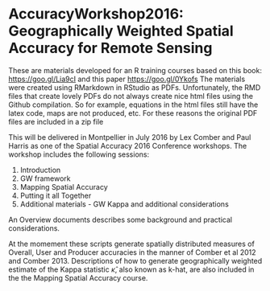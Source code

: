 # AccuracyWorkshop2016: Geographically Weighted Spatial Accuracy for Remote Sensing

These are materials developed for an R training courses based on this book: https://goo.gl/Lia9cI and this paper https://goo.gl/0Ykofs
The materials were created using RMarkdown in RStudio as PDFs. Unfortunately, the RMD files that create lovely PDFs do not always create nice html files using the Github compilation. So for example, equations in the html files still have the latex code, maps are not produced, etc. For these reasons the original PDF files are included in a zip file 

This will be delivered in Montpellier in July 2016 by Lex Comber and Paul Harris as one of the Spatial Accuracy 2016 Conference workshops. The workshop includes the following sessions:

1. Introduction
2. GW framework
3. Mapping Spatial Accuracy
4. Putting it all Together
5. Additional materials - GW Kappa and additional considerations

An Overview documents describes some background and practical considerations.

At the momement these scripts generate spatially distributed measures of Overall, User and Producer accuracies in the manner of Comber et al 2012 and Comber 2013. Descriptions of how to generate geographically weighted estimate of the Kappa statistic $\hat{\kappa}$, also known as k-hat, are also included in the the Mapping Spatial Accuracy course. 
